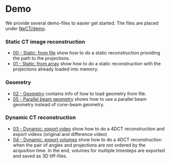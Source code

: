# Demo
We provide several demo-files to easier get started. The files are placed under [NeCT/demo](https://github.com/haakonnese/nect/demo).

### Static CT image reconstruction
- [00 - Static: from file](00_static_from_file.md) show how to do a static reconstruction providing the path to the projections.
- [01 - Static: from array](01_static_from_array.md) show how to do a static reconstruction with the projections already loaded into memory.

### Geometry
- [02 - Geometry](02_geometry.md) contains info of how to load geometry from file.
- [05 - Parallel beam geometry](05_parallel_beam.md) shows how to use a parallel beam geometry instead of cone-beam geometry.

### Dynamic CT reconstruction
- [03 - Dynamic: export video](03_dynamic_video.md) show how to do a 4DCT reconstruction and export videos (original and difference video)
- [04 - Dynamic: export volumes](04_dynamic_volumes.md) show how to do a 4DCT reconstruction when the pair of angles and projections are not ordered by the acqusition time. In the end, volumes for multiple timesteps are exported and saved as 3D tiff-files. 